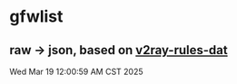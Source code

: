 # gfwlist
## raw -> json, based on [v2ray-rules-dat](https://github.com/Loyalsoldier/v2ray-rules-dat)
Wed Mar 19 12:00:59 AM CST 2025


